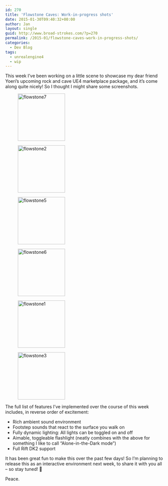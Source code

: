 ```yaml
---
id: 270
title: 'Flowstone Caves: Work-in-progress shots'
date: 2015-01-30T09:40:32+00:00
author: Jan
layout: single
guid: http://www.broad-strokes.com/?p=270
permalink: /2015-01/flowstone-caves-work-in-progress-shots/
categories:
  - Dev Blog
tags:
  - unrealengine4
  - wip
---
```

This week I&#8217;ve been working on a little scene to showcase my dear friend Yoeri&#8217;s upcoming rock and cave UE4 marketplace package, and it&#8217;s come along quite nicely! So I thought I might share some screenshots.

<div id='gallery-9' class='gallery galleryid-270 gallery-columns-3 gallery-size-thumbnail'>
  <figure class='gallery-item'> 
  
  <div class='gallery-icon landscape'>
    <a href='http://www.broad-strokes.com/wordpress/wp-content/uploads/2015/01/flowstone7.jpg'><img width="150" height="150" src="http://www.broad-strokes.com/wordpress/wp-content/uploads/2015/01/flowstone7-150x150.jpg" class="attachment-thumbnail size-thumbnail" alt="flowstone7" /></a>
  </div></figure><figure class='gallery-item'> 
  
  <div class='gallery-icon landscape'>
    <a href='http://www.broad-strokes.com/wordpress/wp-content/uploads/2015/01/flowstone2.jpg'><img width="150" height="150" src="http://www.broad-strokes.com/wordpress/wp-content/uploads/2015/01/flowstone2-150x150.jpg" class="attachment-thumbnail size-thumbnail" alt="flowstone2" /></a>
  </div></figure><figure class='gallery-item'> 
  
  <div class='gallery-icon landscape'>
    <a href='http://www.broad-strokes.com/wordpress/wp-content/uploads/2015/01/flowstone5.jpg'><img width="150" height="150" src="http://www.broad-strokes.com/wordpress/wp-content/uploads/2015/01/flowstone5-150x150.jpg" class="attachment-thumbnail size-thumbnail" alt="flowstone5" /></a>
  </div></figure><figure class='gallery-item'> 
  
  <div class='gallery-icon landscape'>
    <a href='http://www.broad-strokes.com/wordpress/wp-content/uploads/2015/01/flowstone6.jpg'><img width="150" height="150" src="http://www.broad-strokes.com/wordpress/wp-content/uploads/2015/01/flowstone6-150x150.jpg" class="attachment-thumbnail size-thumbnail" alt="flowstone6" /></a>
  </div></figure><figure class='gallery-item'> 
  
  <div class='gallery-icon landscape'>
    <a href='http://www.broad-strokes.com/wordpress/wp-content/uploads/2015/01/flowstone1.jpg'><img width="150" height="150" src="http://www.broad-strokes.com/wordpress/wp-content/uploads/2015/01/flowstone1-150x150.jpg" class="attachment-thumbnail size-thumbnail" alt="flowstone1" /></a>
  </div></figure><figure class='gallery-item'> 
  
  <div class='gallery-icon landscape'>
    <a href='http://www.broad-strokes.com/wordpress/wp-content/uploads/2015/01/flowstone3.jpg'><img width="150" height="150" src="http://www.broad-strokes.com/wordpress/wp-content/uploads/2015/01/flowstone3-150x150.jpg" class="attachment-thumbnail size-thumbnail" alt="flowstone3" /></a>
  </div></figure>
</div>

The full list of features I&#8217;ve implemented over the course of this week includes, in reverse order of excitement:

  * Rich ambient sound environment
  * Footstep sounds that react to the surface you walk on
  * Fully dynamic lighting: All lights can be toggled on and off
  * Aimable, toggleable flashlight (neatly combines with the above for something I like to call &#8220;Alone-in-the-Dark mode&#8221;)
  * Full Rift DK2 support

It has been great fun to make this over the past few days! So I&#8217;m planning to release this as an interactive environment next week, to share it with you all &#8211; so stay tuned! 🙂

Peace.